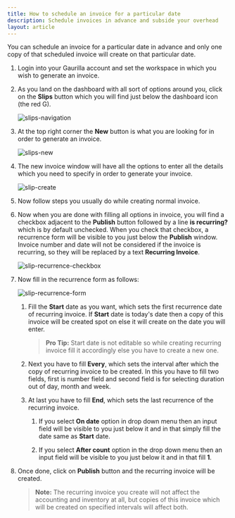 ```yaml
---
title: How to schedule an invoice for a particular date
description: Schedule invoices in advance and subside your overhead
layout: article
---
```

You can schedule an invoice for a particular date in advance and only one copy of that scheduled invoice will create on that particular date. 

1. Login into your Gaurilla account and set the workspace in which you wish to generate an invoice.

2. As you land on the dashboard with all sort of options around you, click on the **Slips** button which you will find just below the dashboard icon (the red G).

    ![slips-navigation]({{site.url}}/images/slip/slips-navigation.png)

3. At the top right corner the **New** button is what you are looking for in order to generate an invoice.

    ![slips-new]({{site.url}}/images/slip/slips-new.png)

4. The new invoice window will have all the options to enter all the details which you need to specify in order to generate your invoice.

    ![slip-create]({{site.url}}/images/slip/slip-create.png)

5. Now follow steps you usually do while creating normal invoice.

6. Now when you are done with filling all options in invoice, you will find a checkbox adjacent to the **Publish** button followed by a line **is recurring?** which is by default unchecked. When you check that checkbox, a recurrence form will be visible to you just below the **Publish** window. Invoice number and date will not be considered if the invoice is recurring, so they will be replaced by a text **Recurring Invoice**.

	![slip-recurrence-checkbox]()

7. Now fill in the recurrence form as follows:

	![slip-recurrence-form]()

	1. Fill the **Start** date as you want, which sets the first recurrence date of recurring invoice. If **Start** date is today's date then a copy of this invoice will be created spot on else it will create on the date you will enter.

		> **Pro Tip:** Start date is not editable so while creating recurring invoice fill it accordingly else you have to create a new one.

	2. Next you have to fill **Every**, which sets the interval after which the copy of recurring invoice to be created. In this you have to fill two fields, first is number field and second field is for selecting duration out of day, month and week.

	3. At last you have to fill **End**, which sets the last recurrence of the recurring invoice. 	

		1. If you select **On date** option in drop down menu then an input field will be visible to you just below it and in that simply fill the date same as **Start** date.			

		2. If you select **After count** option in the drop down menu then an input field will be visible to you just below it and in that fill **1**.

8. Once done, click on **Publish** button and the recurring invoice will be created.

	>**Note:** The recurring invoice you create will not affect the accounting and inventory at all, but copies of this invoice which will be created on specified intervals will affect both. 
